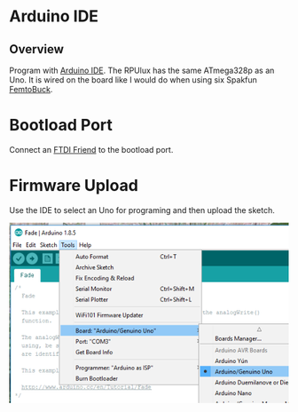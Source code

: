 # Arduino IDE

## Overview

Program with [Arduino IDE]. The RPUlux has the same ATmega328p as an Uno. It is wired on the board like I would do when using six Spakfun [FemtoBuck].

[Arduino IDE]: https://www.arduino.cc/en/Main/Software
[FemtoBuck]: https://www.sparkfun.com/products/13716


# Bootload Port

Connect an [FTDI Friend] to the bootload port.

[FTDI Friend]: https://www.adafruit.com/product/284


# Firmware Upload

Use the IDE to select an Uno for programing and then upload the sketch.

![Select_Uno](Select_Uno.png "Select Uno")

